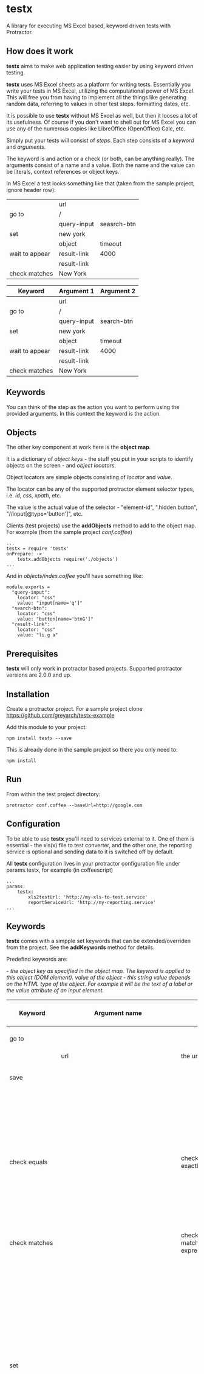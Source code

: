 testx
=====

A library for executing MS Excel based, keyword driven tests with Protractor.

## How does it work
**testx** aims to make web application testing easier by using keyword driven testing.

**testx** uses MS Excel sheets as a platform for writing tests.
Essentially you write your tests in MS Excel, utilizing the computational power of MS Excel.
This will free you from having to implement all the things like generating random data, referring to values in other test steps. formatting dates, etc.

It is possible to use **testx** without MS Excel as well, but then it looses a lot of its usefulness.
Of course if you don't want to shell out for MS Excel you can use any of the numerous copies like LibreOffice (OpenOffice) Calc, etc.

Simply put your tests will consist of *steps*. Each step consists of a *keyword* and *arguments*.

The keyword is and action or a check (or both, can be anything really).
The arguments consist of a name and a value. Both the name and the value can be literals, context references or object keys.

In MS Excel a test looks something like that (taken from the sample project, ignore header row):

<table>
		<tr> <td></td> <td>url</td> </tr>
		<tr> <td>go to</td> <td>/</td> </tr>
		<tr> <td></td> <td>query-input</td> <td>seasrch-btn</td> </tr>
		<tr> <td>set</td> <td>new york</td> <td></td> </tr>
		<tr> <td></td> <td>object</td> <td>timeout</td> </tr>
		<tr> <td>wait to appear</td> <td>result-link</td> <td>4000</td> </tr>
		<tr> <td></td> <td>result-link</td> </tr>
		<tr> <td>check matches</td> <td>New York</td> </tr>
</table>

| Keyword       | Argument 1  | Argument 2  |
| ------------- | ----------- | ----------- |
|               | url         |             |
| go to         | /           |             |
|               | query-input | search-btn  |
| set           | new york    |             |
|               | object      | timeout     |
| wait to appear| result-link | 4000        |
|               | result-link |             |
| check matches | New York    |             |

Keywords
--------
You can think of the step as the action you want to perform using the provided arguments.
In this context the keyword is the action.

Objects
-------
The other key component at work here is the **object map**.

It is a dictionary of *object keys* - the stuff you put in your scripts to identify objects on the screen - and *object locators*.

Object locators are simple objects consisting of *locator* and *value*.

The locator can be any of the supported protractor element selector types, i.e. *id*, *css*, *xpath*, etc.

The value is the actual value of the selector - "element-id", ".hidden.button", "//input[@type='button']", etc.

Clients (test projects) use the **addObjects** method to add to the object map. For example (from the sample project *conf.coffee*)

	...
	testx = require 'testx'
	onPrepare: ->
		testx.addObjects require('./objects')
	...

And in *objects/index.coffee* you'll have something like:

	module.exports =
	  "query-input":
	    locator: "css"
	    value: "input[name='q']"
	  "search-btn":
	    locator: "css"
	    value: "button[name='btnG']"
	  "result-link":
	    locator: "css"
	    value: "li.g a"


## Prerequisites

**testx** will only work in protractor based projects. Supported protractor versions are 2.0.0 and up.

## Installation

Create a protractor project. For a sample project clone https://github.com/greyarch/testx-example

Add this module to your project:

	npm install testx --save

This is already done in the sample project so there you only need to:

	npm install

## Run

From within the test project directory:

	protractor conf.coffee --baseUrl=http://google.com

## Configuration

To be able to use **testx** you'll need to services external to it.
One of them is essential - the xls(x) file to test converter,
and the other one, the reporting service is optional and sending data to it is switched off by default.

All **testx** configuration lives in your protractor configuration file under params.testx, for example (in coffeescript)

	...
	params:
		testx:
			xls2testUrl: 'http://my-xls-to-test.service'
			reportServiceUrl: 'http://my-reporting.service'
	...

## Keywords

**testx** comes with a simpple set keywords that can be extended/overriden from the project.
See the **addKeywords** method for details.

Predefind keywords are:

*<object key>* - the object key as specified in the object map. The keyword is applied to this object (DOM element).
*value of the object* - this string value depends on the HTML type of the object. For example it will be the text of a label or the value attribute of an input element.

| Keyword                | Argument name | Argument value  | Description | Supports repeating arguments |
| ---------------------- | ------------- | --------------- |------------ | ---------------------------- |
| go to                  |               |                 | navigate to a (relative to the --baseUrl) url |  |
|                        | url           | the url to navigate to || No |
| save                   |               |                 | save the value of the object to the specified variable|
|                        | <object key>  | <variable name> || Yes |
| check equals           |               | checks if the value of the object is exactly equal to the expected |            |
|                        | <object key>  | <expected>      || Yes |
| check matches          |               | checks if the value of the object matches the expected regular expression |            |
|                        | <object key>  | <expected regex> || Yes |
| set                    |               |                 | *sets* the value to the object; the exact action depends on the HTML type of the object. For example the value will be filled in an input box. If the value is empty string the action is **click** |
|                        | <object key>  | <value>         || Yes |
| wait to appear         |               |                 | Wait for all the specified objects to appear and fail if this does not happen before the timeout. Argument names must be unique (for this instance of the keyword), but are otherwise ignored |
|                        | <ignored>     | <object key>    || Yes |
|                        | timeout       | the timeout in milliseconds || No |
| wait to disappear      |               | Wait for all the specified objects to disappear and fail if this does not happen before the timeout. Argument names must be unique (for this instance of the keyword), but are otherwise ignored |            |
|                        | <ignorred>    | <object key>    || Yes |
|                        | timeout       | the timeout in milliseconds || No |
| run                    |               |                 | Execute the test script in the specified file and sheet passing the remaining arguments as variables to that execution |
|                        | file          | full file path  || No |
|                        | sheet         | the name of the excel sheet || No |
|                        | <var name>    | <var value>     || Yes |
| ignore synchronization |               |                 | Turn page synchronization for angular apps on or off |
|                        | ignore        | true / false    || No |
| clear local storage    |               |                 | Clears local storage. This keyword has no arguments. |

